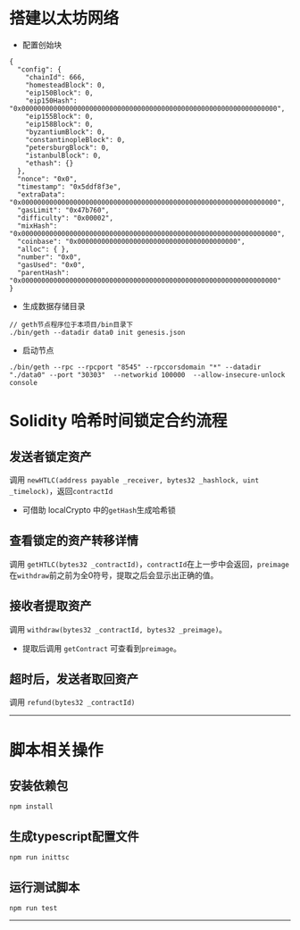 # 搭建以太坊网络

* 配置创始块
```
{
  "config": {
    "chainId": 666,
    "homesteadBlock": 0,
    "eip150Block": 0,
    "eip150Hash": "0x0000000000000000000000000000000000000000000000000000000000000000",
    "eip155Block": 0,
    "eip158Block": 0,
    "byzantiumBlock": 0,
    "constantinopleBlock": 0,
    "petersburgBlock": 0,
    "istanbulBlock": 0,
    "ethash": {}
  },
  "nonce": "0x0",
  "timestamp": "0x5ddf8f3e",
  "extraData": "0x0000000000000000000000000000000000000000000000000000000000000000",
  "gasLimit": "0x47b760",
  "difficulty": "0x00002",
  "mixHash": "0x0000000000000000000000000000000000000000000000000000000000000000",
  "coinbase": "0x0000000000000000000000000000000000000000",
  "alloc": { },
  "number": "0x0",
  "gasUsed": "0x0",
  "parentHash": "0x0000000000000000000000000000000000000000000000000000000000000000"
}
```

* 生成数据存储目录
```
// geth节点程序位于本项目/bin目录下
./bin/geth --datadir data0 init genesis.json 
```

* 启动节点
```
./bin/geth --rpc --rpcport "8545" --rpccorsdomain "*" --datadir "./data0" --port "30303"  --networkid 100000  --allow-insecure-unlock console
```
# Solidity 哈希时间锁定合约流程 

## 发送者锁定资产
调用 ```newHTLC(address payable _receiver, bytes32 _hashlock, uint _timelock)```，返回```contractId```
* 可借助 localCrypto 中的```getHash```生成哈希锁

## 查看锁定的资产转移详情
调用 ```getHTLC(bytes32 _contractId)```，```contractId```在上一步中会返回，```preimage```在```withdraw```前之前为全0符号，提取之后会显示出正确的值。

## 接收者提取资产
调用 ```withdraw(bytes32 _contractId, bytes32 _preimage)```。
* 提取后调用 ```getContract``` 可查看到```preimage```。

## 超时后，发送者取回资产
调用 ```refund(bytes32 _contractId)```

--------------------------------------------------------------------------

# 脚本相关操作

## 安装依赖包
```
npm install
```

## 生成typescript配置文件
```
npm run inittsc
```
## 运行测试脚本
```
npm run test
```

--------------------------------------------------------------------------

